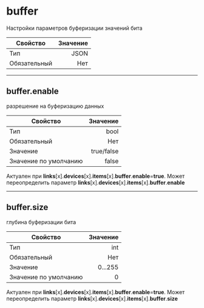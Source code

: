 # **buffer**

Настройки параметров буферизации значений бита

|Свойство|Значение|
|----|---:|
|Тип|JSON|
|Обязательный|Нет|

----

## **buffer**.**enable**

разрешение на буферизацию данных

|Свойство|Значение|
|----|---:|
|Тип|bool|
|Обязательный|Нет|
|Значение|true/false|
|Значение по умолчанию|false|

Актуален при **links**[x].**devices**[x].**items**[x].**buffer**.**enable**=**true**. Может переопределить параметр **links**[x].**devices**[x].**items**[x].**buffer**.**enable**

----

## **buffer**.**size**  

глубина буферизации бита

|Свойство|Значение|
|----|---:|
|Тип|int|
|Обязательный|Нет|
|Значение|0...255|
|Значение по умолчанию|0|

Актуален при **links**[x].**devices**[x].**items**[x].**buffer**.**enable**=**true**. Может переопределить параметр **links**[x].**devices**[x].**items**[x].**buffer**.**size**
